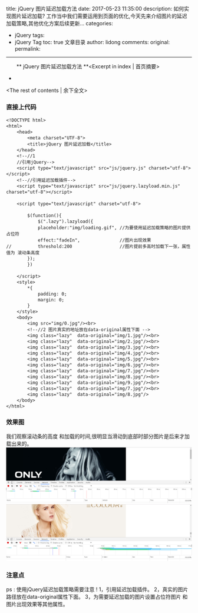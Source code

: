 title: jQuery 图片延迟加载方法
date: 2017-05-23 11:35:00
description: 如何实现图片延迟加载? 工作当中我们需要运用到页面的优化,今天先来介绍图片的延迟加载策略,其他优化方案后续更新...
categories:
- jQuery
tags:
- jQuery Tag
toc: true 文章目录
author: lidong
comments:
original:
permalink:
---
　　** jQuery 图片延迟加载方法 **<Excerpt in index | 首页摘要>
+ <!-- more -->
<The rest of contents | 余下全文>

### 直接上代码 ###
```
<!DOCTYPE html>
<html>
	<head>
		<meta charset="UTF-8">
		<title>jQuery 图片延迟加载</title>
	</head>
	<!--//1
	//引用jQuery-->
	<script type="text/javascript" src="js/jquery.js" charset="utf-8"></script>
	<!--//引用延迟加载插件-->
	<script type="text/javascript" src="js/jquery.lazyload.min.js" charset="utf-8"></script>

	<script type="text/javascript" charset="utf-8">

		$(function(){
			$(".lazy").lazyload({
			placeholder:"img/loading.gif", //为要使用延迟加载策略的图片提供占位符
			effect:"fadeIn",               //图片出现效果
//			threshold:200                  //图片提前多高时加载下一张，属性值为 滚动条高度
		});
		})

	</script>
	<style>
		*{
			padding: 0;
			margin: 0;
		}
	</style>
	<body>
		<img src="img/0.jpg"/><br>
		<!--//2 图片真实的地址放在data-original属性下面 -->
		<img class="lazy"  data-original="img/1.jpg"/><br>
		<img class="lazy"  data-original="img/2.jpg"/><br>
		<img class="lazy"  data-original="img/3.jpg"/><br>
		<img class="lazy"  data-original="img/4.jpg"/><br>
		<img class="lazy"  data-original="img/5.jpg"/><br>
		<img class="lazy"  data-original="img/6.jpg"/><br>
		<img class="lazy"  data-original="img/7.jpg"/><br>
		<img class="lazy"  data-original="img/8.jpg"/><br>
		<img class="lazy"  data-original="img/9.jpg"/><br>
		<img class="lazy"  data-original="img/7.jpg"/><br>
		<img class="lazy"  data-original="img/8.jpg"/>
	</body>
</html>

```
### 效果图 ###
我们观察滚动条的高度 和加载的时间,很明显当滑动到底部时部分图片是后来才加载出来的。
![图片延迟加载效果1](/img/2017052301.jpg)
![图片延迟加载效果2](/img/2017052302.jpg)

### 注意点 ###

ps : 使用jQuery延迟加载策略需要注意 !
1，引用延迟加载插件。
2，真实的图片路径放在data-original属性下面。
3，为需要延迟加载的图片设置占位符图片 和 图片出现效果等其他属性。
